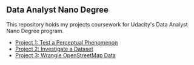 ## Data Analyst Nano Degree ##

This repository holds my projects coursework for Udacity's Data Analyst Nano Degree program.


* [Project 1: Test a Perceptual Phenomenon](https://github.com/mmitchell/data-analyst-nanodegree/tree/master/p1)
* [Project 2: Investigate a Dataset](https://github.com/mmitchell/data-analyst-nanodegree/tree/master/p2)
* [Project 3: Wrangle OpenStreetMap Data](https://github.com/mmitchell/data-analyst-nanodegree/tree/master/p3)

